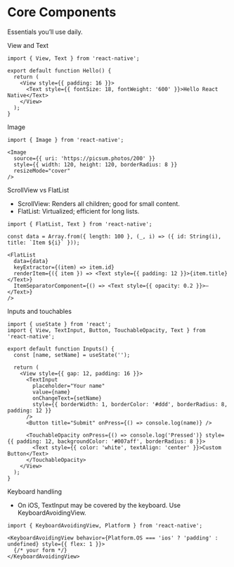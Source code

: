 # Core Components

Essentials you’ll use daily.

View and Text
```tsx
import { View, Text } from 'react-native';

export default function Hello() {
  return (
    <View style={{ padding: 16 }}>
      <Text style={{ fontSize: 18, fontWeight: '600' }}>Hello React Native</Text>
    </View>
  );
}
```

Image
```tsx
import { Image } from 'react-native';

<Image
  source={{ uri: 'https://picsum.photos/200' }}
  style={{ width: 120, height: 120, borderRadius: 8 }}
  resizeMode="cover"
/>
```

ScrollView vs FlatList
- ScrollView: Renders all children; good for small content.
- FlatList: Virtualized; efficient for long lists.

```tsx
import { FlatList, Text } from 'react-native';

const data = Array.from({ length: 100 }, (_, i) => ({ id: String(i), title: `Item ${i}` }));

<FlatList
  data={data}
  keyExtractor={(item) => item.id}
  renderItem={({ item }) => <Text style={{ padding: 12 }}>{item.title}</Text>}
  ItemSeparatorComponent={() => <Text style={{ opacity: 0.2 }}>—</Text>}
/>
```

Inputs and touchables
```tsx
import { useState } from 'react';
import { View, TextInput, Button, TouchableOpacity, Text } from 'react-native';

export default function Inputs() {
  const [name, setName] = useState('');

  return (
    <View style={{ gap: 12, padding: 16 }}>
      <TextInput
        placeholder="Your name"
        value={name}
        onChangeText={setName}
        style={{ borderWidth: 1, borderColor: '#ddd', borderRadius: 8, padding: 12 }}
      />
      <Button title="Submit" onPress={() => console.log(name)} />

      <TouchableOpacity onPress={() => console.log('Pressed')} style={{ padding: 12, backgroundColor: '#007aff', borderRadius: 8 }}>
        <Text style={{ color: 'white', textAlign: 'center' }}>Custom Button</Text>
      </TouchableOpacity>
    </View>
  );
}
```

Keyboard handling
- On iOS, TextInput may be covered by the keyboard. Use KeyboardAvoidingView.
```tsx
import { KeyboardAvoidingView, Platform } from 'react-native';

<KeyboardAvoidingView behavior={Platform.OS === 'ios' ? 'padding' : undefined} style={{ flex: 1 }}>
  {/* your form */}
</KeyboardAvoidingView>
```
